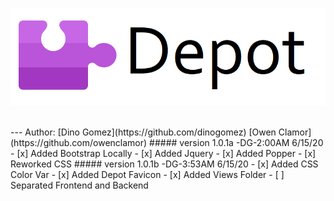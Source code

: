 <p align="center"><img src="img/depot-banner.png"></p>
<br/>
---
Author: 
[Dino Gomez](https://github.com/dinogomez)
[Owen Clamor](https://github.com/owenclamor)
##### version 1.0.1a -DG-2:00AM 6/15/20
- [x] Added Bootstrap Locally
- [x] Added Jquery
- [x] Added Popper
- [x] Reworked CSS
##### version 1.0.1b -DG-3:53AM 6/15/20
- [x] Added CSS Color Var
- [x] Added Depot Favicon
- [x] Added Views Folder
- [ ] Separated Frontend and Backend
